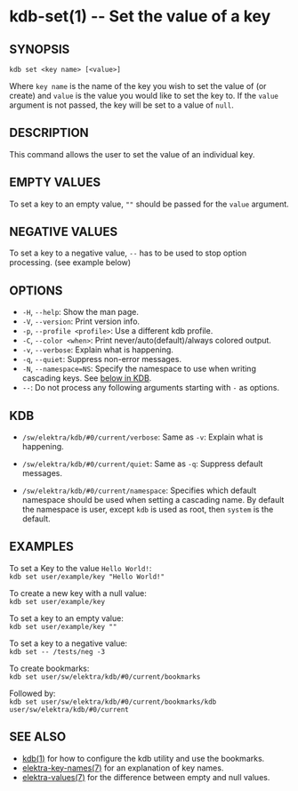 # kdb-set(1) -- Set the value of a key

## SYNOPSIS

`kdb set <key name> [<value>]`

Where `key name` is the name of the key you wish to set the value of (or create) and `value` is the value you would like to set the key to.
If the `value` argument is not passed, the key will be set to a value of `null`.

## DESCRIPTION

This command allows the user to set the value of an individual key.

## EMPTY VALUES

To set a key to an empty value, `""` should be passed for the `value` argument.

## NEGATIVE VALUES

To set a key to a negative value, `--` has to be used to stop option processing. (see example below)

## OPTIONS

- `-H`, `--help`:
  Show the man page.
- `-V`, `--version`:
  Print version info.
- `-p`, `--profile <profile>`:
  Use a different kdb profile.
- `-C`, `--color <when>`:
  Print never/auto(default)/always colored output.
- `-v`, `--verbose`:
  Explain what is happening.
- `-q`, `--quiet`:
  Suppress non-error messages.
- `-N`, `--namespace=NS`:
  Specify the namespace to use when writing cascading keys.
  See [below in KDB](#KDB).
- `--`:
  Do not process any following arguments starting with `-` as options.

## KDB

- `/sw/elektra/kdb/#0/current/verbose`:
  Same as `-v`: Explain what is happening.

- `/sw/elektra/kdb/#0/current/quiet`:
  Same as `-q`: Suppress default messages.

- `/sw/elektra/kdb/#0/current/namespace`:
  Specifies which default namespace should be used when setting a cascading name.
  By default the namespace is user, except `kdb` is used as root, then `system`
  is the default.

## EXAMPLES

To set a Key to the value `Hello World!`:<br>
`kdb set user/example/key "Hello World!"`

To create a new key with a null value:<br>
`kdb set user/example/key`

To set a key to an empty value:<br>
`kdb set user/example/key ""`

To set a key to a negative value:<br>
`kdb set -- /tests/neg -3`

To create bookmarks:<br>
`kdb set user/sw/elektra/kdb/#0/current/bookmarks`

Followed by:<br>
`kdb set user/sw/elektra/kdb/#0/current/bookmarks/kdb user/sw/elektra/kdb/#0/current`

## SEE ALSO

- [kdb(1)](kdb.md) for how to configure the kdb utility and use the bookmarks.
- [elektra-key-names(7)](elektra-key-names.md) for an explanation of key names.
- [elektra-values(7)](elektra-values.md) for the difference between empty and null values.
